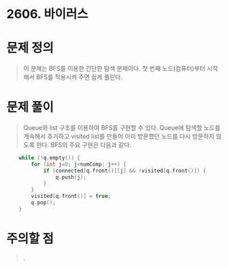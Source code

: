 # 2606. 바이러스

# 문제 정의
> 이 문제는 BFS를 이용한 간단한 탐색 문제이다.
> 첫 번째 노드(컴퓨터)부터 시작해서 BFS를 적용시켜 주면 쉽게 풀린다.

# 문제 풀이
> Queue와 list 구조를 이용하여 BFS를 구현할 수 있다.
> Queue에 탐색할 노드를 계속해서 추가하고 visited list를 만들어 이미 방문했던 노드를 다시 방문하지 않도록 한다.
> BFS의 주요 구현은 다음과 같다.
``` cpp
    while (!q.empty()) {
        for (int j=0; j<numComp; j++) {
            if (connected[q.front()][j] && !visited[q.front()]) {
                q.push(j);
            }
        }
        visited[q.front()] = true;
        q.pop();
    }
```

# 주의할 점
> .

